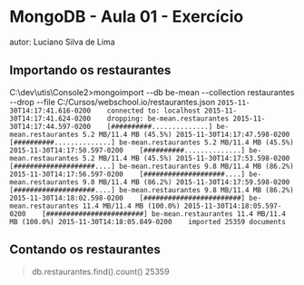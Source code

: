 # MongoDB - Aula 01 - Exercício
autor: Luciano Silva de Lima

## Importando os restaurantes

C:\dev\utis\Console2>mongoimport --db be-mean --collection restaurantes --drop --file C:/Cursos/webschool.io/restaurantes.json
``
2015-11-30T14:17:41.616-0200    connected to: localhost
2015-11-30T14:17:41.624-0200    dropping: be-mean.restaurantes
2015-11-30T14:17:44.597-0200    [##########..............] be-mean.restaurantes 5.2 MB/11.4 MB (45.5%)
2015-11-30T14:17:47.598-0200    [##########..............] be-mean.restaurantes 5.2 MB/11.4 MB (45.5%)
2015-11-30T14:17:50.597-0200    [##########..............] be-mean.restaurantes 5.2 MB/11.4 MB (45.5%)
2015-11-30T14:17:53.598-0200    [####################....] be-mean.restaurantes 9.8 MB/11.4 MB (86.2%)
2015-11-30T14:17:56.597-0200    [####################....] be-mean.restaurantes 9.8 MB/11.4 MB (86.2%)
2015-11-30T14:17:59.598-0200    [####################....] be-mean.restaurantes 9.8 MB/11.4 MB (86.2%)
2015-11-30T14:18:02.598-0200    [########################] be-mean.restaurantes 11.4 MB/11.4 MB (100.0%)
2015-11-30T14:18:05.597-0200    [########################] be-mean.restaurantes 11.4 MB/11.4 MB (100.0%)
2015-11-30T14:18:05.849-0200    imported 25359 documents
`` 

## Contando os restaurantes

> db.restaurantes.find().count()
25359
